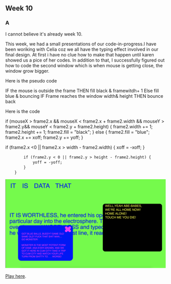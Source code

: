 ## Week 10 

### A
I cannot believe it's already week 10.

This week, we had a small presentations of our code-in-progress.I have been woriking with Celia coz we all have the typing effect involved in our final design. At first i have no clue how to make that happen until karen showed us a pice of her codes. In addition to that, I successfully figured out how to code the second window which is when mouse is getting close, the window grow bigger.

Here is the pseudo code

IF the mouse is outside the frame
THEN fill black & framewitdh+ 1
Else fill blue & bouncing 
IF Frame reaches the window width& height
THEN bounce back

Here is the code

if (mouseX > frame2.x && mouseX < frame2.x + frame2.width && mouseY > frame2.y&& mouseY < frame2.y + frame2.height) {
                frame2.width += 1;
                frame2.height += 1;
                frame2.fill = "black";
            } else {
                frame2.fill = "blue";
                frame2.x += xoff;
                frame2.y += yoff;
            }

if (frame2.x <0 || frame2.x > width - frame2.width) {
                xoff = -xoff;
            }

            if (frame2.y < 0 || frame2.y > height - frame2.height) {
                yoff = -yoff;
            }
        }

![](https://github.com/Raymondvonz/CodeWords/blob/master/W10/Screen%20Shot%202020-10-06%20at%207.53.21%20pm.png)


[Play here](https://raymondvonz.github.io/CodeWords/W10/final/).
